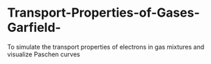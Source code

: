 # Transport-Properties-of-Gases-Garfield-
To simulate the transport properties of electrons in gas mixtures and visualize Paschen curves
